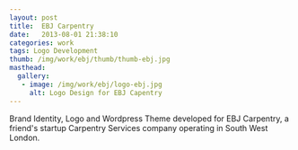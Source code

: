 ```yaml
---
layout: post
title:  EBJ Carpentry
date:   2013-08-01 21:38:10
categories: work
tags: Logo Development
thumb: /img/work/ebj/thumb/thumb-ebj.jpg
masthead:
  gallery:
   - image: /img/work/ebj/logo-ebj.jpg
     alt: Logo Design for EBJ Capentry
---
```


Brand Identity, Logo and Wordpress Theme developed for EBJ Carpentry, a friend's startup Carpentry Services company operating in South West London.

[ebj]: http://www.ebjcarpentry.com/
